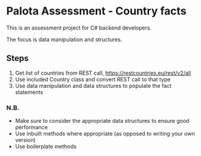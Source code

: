 # Palota Assessment - Country facts

This is an assessment project for C# backend developers.

The focus is data manipulation and structures.

## Steps

1. Get list of countries from REST call, https://restcountries.eu/rest/v2/all
2. Use included Country class and convert REST call to that type
3. Use data manipulation and data structures to populate the fact statements

### N.B.

- Make sure to consider the appropriate data structures to ensure good performance
- Use inbuilt methods where appropriate (as opposed to writing your own version)
- Use boilerplate methods
